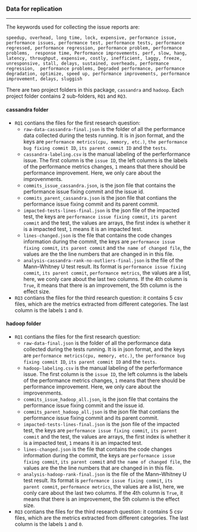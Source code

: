 ### Data for replication

---
The keywords used for collecting the issue reports are:
```
speedup, overhead, long time, lock, expensive, performance issue, performance issues, performance test, performance tests, performance regressed, performance regression, performance problem, performance problems,  response time, Performance improvements, perf, slow, hang, latency, throughput, expensive, costly, inefficient, laggy, freeze, unresponsive, stall, delays, sustained, overheads, performance regression,  performance problems, Degraded performance, performance degradation, optimize, speed up, performance improvements, performance improvement, delays, sluggish
```

There are two project folders in this package, `cassandra` and `hadoop`. Each project folder contains 2 sub-folders, `RQ1` and `RQ3`.

#### cassandra folder
- `RQ1` contians the files for the first research question:
    - `raw-data-cassandra-final.json` is the folder of all the performance data collected during the tests running. It is in json format, and the keys are `performance metrics(cpu, memory, etc.)`, `the performance bug fixing commit ID`, `its parent commit ID` and the `tests`.
    - `cassandra-labeling.csv` is the manual labeling of the perferformance issue. The first column is the `issue ID`, the left columns is the labels of the performance metrics changes,  `1` means that there should be performance improvement. Here, we only care about the improvenments.
    - `commits_issue_cassandra.json`, is the json file that contains the performance issue fixing commit and the issue id.
    - `commits_parent_cassandra.json` is the json file that contians the performance issue fixing commit and its parent commit.
    - `impacted-tests-lines-final.json` is the json file of the impacted test, the keys are `performance issue fixing commit`, `its parent commit` and the test, the values are arrays, the first index is whether it is a impacted test, `1` means it is an impacted test.
    - `lines-changed.json` is the file that contains the code changes information during the commit, the keys are `performance issue fixing commit`, `its parent commit` and `the name of changed file`, the values are the the line numbers that are changed in in this file.
    - `analysis-cassandra-rank-no-outliers-final.json` is the file of the Mann–Whitney U test result. Its format is `performance issue fixing commit`, `its parent commit`, `performance metrics`, the values are a list, here, we conly care about the last two columns. If the 4th column is `True`, it means that there is an improvement, the 5th column is the effect size.
- `RQ3` contians the files for the third research question: it contains 5 csv files, which are the metrics extracted from different categories. The last column is the labels `1` and `0`.


#### hadoop folder
- `RQ1` contians the files for the first research question:
    - `raw-data-final.json` is the folder of all the performance data collected during the tests running. It is in json format, and the keys are `performance metrics(cpu, memory, etc.)`, `the performance bug fixing commit ID`, `its parent commit ID` and the `tests`.
    - `hadoop-labeling.csv` is the manual labeling of the perferformance issue. The first column is the `issue ID`, the left columns is the labels of the performance metrics changes,  `1` means that there should be performance improvement. Here, we only care about the improvenments.
    - `commits_issue_hadoop_all.json`, is the json file that contains the performance issue fixing commit and the issue id.
    - `commits_parent_hadoop_all.json` is the json file that contians the performance issue fixing commit and its parent commit.
    - `impacted-tests-lines-final.json` is the json file of the impacted test, the keys are `performance issue fixing commit`, `its parent commit` and the test, the values are arrays, the first index is whether it is a impacted test, `1` means it is an impacted test.
    - `lines-changed.json` is the file that contains the code changes information during the commit, the keys are `performance issue fixing commit`, `its parent commit` and `the name of changed file`, the values are the the line numbers that are changed in in this file.
    - `analysis-hadoop-rank-final.json` is the file of the Mann–Whitney U test result. Its format is `performance issue fixing commit`, `its parent commit`, `performance metrics`, the values are a list, here, we conly care about the last two columns. If the 4th column is `True`, it means that there is an improvement, the 5th column is the effect size.
- `RQ3` contians the files for the third research question: it contains 5 csv files, which are the metrics extracted from different categories. The last column is the labels `1` and `0`.